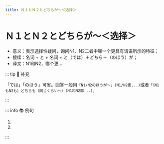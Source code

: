 ```yaml
---
title: Ｎ１とＮ２とどちらが～＜选择＞
---
```


# Ｎ１とＮ２とどちらが～＜选择＞

- 意义：表示选择性疑问，询问N1、N2二者中哪一个更具有谓语所示的特征；
- 接续：名词 + と + 名词 + と（では）＋どちら＋（のほう）が；
- 译文：N1和N2，哪个更...

::: tip :bookmark: 补充

「では」「のほう」可省。回答一般用`「N1/N2のほうが～」(N1/N2更...)`或者`「（N1もN2も）どちらも（同じくらい～）(N1和N2都...)」`

:::

::: info :books: 例句

1. <grammer-content sentence="[京劇/きょうげき]**と**[宝塚/たからづか]**とではどちらのほうが**[好/す]きですか。" trans="京剧跟歌剧你更喜欢哪个？" />
2. <grammer-content sentence="A: [李/り]さん**と**[張/ちょう]さん**と、どちらが**[英語/えいご]が[上手/じょうず]ですか。" trans="A: 小李和小张，谁的英语更好？" />
   <grammer-content sentence="B: [李/り]さん**のほうが**[上手/じょうず]です。" trans="B: 小李更好一些。" />

:::
